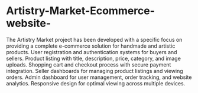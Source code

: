 # Artistry-Market-Ecommerce-website-
The Artistry Market project has been developed with a specific focus on providing a complete e-commerce solution for handmade and artistic products.
User registration and authentication systems for buyers and sellers. 
Product listing with title, description, price, category, and image uploads.
Shopping cart and checkout process with secure payment integration.
Seller dashboards for managing product listings and viewing orders.
Admin dashboard for user management, order tracking, and website analytics.
Responsive design for optimal viewing across multiple devices.
